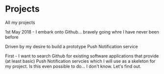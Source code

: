 # Projects
All my projects 

1st May 2018 - I embark onto Github...
bravely going whre I have never been before 

Driven by my desire to build a prototype Push Notification service

First - I want to search Github for existing software applications that provide (at least basic) Push Notification servcies which I will use as a skeleton for my project. Is this even possible to do... I don't know. Let's find out.




